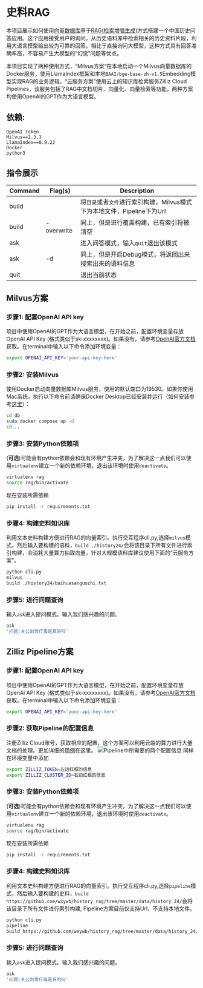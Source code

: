 # 史料RAG

本项目展示如何使用[向量数据库](https://zilliz.com.cn/)基于[RAG(检索增强生成)](https://zhuanlan.zhihu.com/p/643953182)方式搭建一个中国历史问答应用。这个应用接受用户的询问，从历史语料库中检索相关的历史资料片段，利用大语言模型给出较为可靠的回答。相比于直接询问大模型，这种方式具有回答准确率高，不容易产生大模型的“幻觉”问题等优点。

本项目实现了两种使用方式，“Milvus方案“在本地启动一个Milvus向量数据库的Docker服务，使用LlamaIndex框架和本地`BAAI/bge-base-zh-v1.5`Embedding模型实现RAG的业务逻辑。“云服务方案”使用云上的知识库检索服务Zilliz Cloud Pipelines，该服务包括了RAG中文档切片、向量化、向量检索等功能。两种方案均使用OpenAI的GPT作为大语言模型。

## 依赖:
    OpenAI token
    Milvus==2.3.3
    LlamaIndex==0.9.22
    Docker
    python3

## 指令展示

| Command                   | Flag(s)          | Description                                      |
|---------------------------|------------------|--------------------------------------------------|
| build                   |                 | 将`目录`或者`文件`进行索引构建，Milvus模式下为本地文件，Pipeline下为Url                    |
| build                  | -overwrite       | 同上，但是进行覆盖构建，已有索引将被清空       |
| ask                     |                 | 进入问答模式，输入`quit`退出该模式             |
| ask                     | -d               | 同上，但是开启Debug模式，将返回出来搜索出来的语料信息    |
| quit                    |                 | 退出当前状态                                     |




## Milvus方案
    
### 步骤1: 配置OpenAI API key

项目中使用OpenAI的GPT作为大语言模型，在开始之前，配置环境变量存放 OpenAI API Key (格式类似于sk-xxxxxxxx)。如果没有，请参考[OpenAI官方文档](https://platform.openai.com/docs/quickstart?context=curl)获取。在terminal中输入以下命令添加环境变量：
```bash
export OPENAI_API_KEY='your-api-key-here'
```

### 步骤2: 安装Milvus
使用Docker启动向量数据库Milvus服务，使用的默认端口为19530。如果你使用Mac系统，执行以下命令前请确保Docker Desktop已经安装并运行（如何安装参考[这里](https://dockerdocs.cn/docker-for-mac/install/)）：
```bash
cd db
sudo docker compose up -d
cd ..
```

### 步骤3: 安装Python依赖项
(**可选**)可能会有python依赖会和现有环境产生冲突，为了解决这一点我们可以使用`virtualenv`建立一个新的依赖环境，退出该环境时使用`deactivate`。
```bash
virtualenv rag
source rag/bin/activate
```
现在安装所需依赖
```bash
pip install -r requirements.txt
```

### 步骤4: 构建史料知识库
利用文本史料构建方便进行RAG的向量索引。执行交互程序cli.py,选择`milvus`模式，然后输入要构建的语料，`build ./history24/`会将该目录下所有文件进行索引构建，会消耗大量算力抽取向量，针对大规模语料库建议使用下面的“云服务方案”。
```bash
python cli.py
milvus
build ./history24/baihuasanguozhi.txt
```

### 步骤5: 进行问题查询
输入`ask`进入提问模式。输入我们感兴趣的问题。
```bash
ask
'问题:关公刮骨疗毒是真的吗'
```

## Zilliz Pipeline方案
    
### 步骤1: 配置OpenAI API key

项目中使用OpenAI的GPT作为大语言模型，在开始之前，配置环境变量存放 OpenAI API Key (格式类似于sk-xxxxxxxx)。如果没有，请参考[OpenAI官方文档](https://platform.openai.com/docs/quickstart?context=curl)获取。在terminal中输入以下命令添加环境变量：
```bash
export OPENAI_API_KEY='your-api-key-here'
```

### 步骤2: 获取Pipeline的配置信息

注册Zilliz Cloud账号，获取相应的配置，这个方案可以利用云端的算力进行大量文档的处理。更加详细的[用例](https://github.com/milvus-io/bootcamp/blob/master/bootcamp/RAG/zilliz_pipeline_rag.ipynb)在这里。
![Pipeline中所需要的两个配置信息](https://raw.githubusercontent.com/milvus-io/bootcamp/6706a04e45018312905ccb7ad34def031d6937f7/images/zilliz_api_key_cluster_id.jpeg)
同样在环境变量中添加
```bash
export ZILLIZ_TOKEN=左边红框的信息 
export ZILLIZ_CLUSTER_ID=右边红框的信息
```

### 步骤3: 安装Python依赖项
(**可选**)可能会有python依赖会和现有环境产生冲突，为了解决这一点我们可以使用`virtualenv`建立一个新的依赖环境，退出该环境时使用`deactivate`。
```bash
virtualenv rag
source rag/bin/activate
```
现在安装所需依赖
```bash
pip install -r requirements.txt
```

### 步骤4: 构建史料知识库
利用文本史料构建方便进行RAG的向量索引。执行交互程序cli.py,选择`pipeline`模式，然后输入要构建的史料，`build https://github.com/wxywb/history_rag/tree/master/data/history_24/`会将该目录下所有文件进行索引构建, Pipeline方案目前仅支持Url，不支持本地文件。
```bash
python cli.py
pipeline
build https://github.com/wxywb/history_rag/tree/master/data/history_24/baihuasanguozhi.txt 
```

### 步骤5: 进行问题查询
输入`ask`进入提问模式。输入我们感兴趣的问题。
```bash
ask
'问题:关公刮骨疗毒是真的吗'
```





